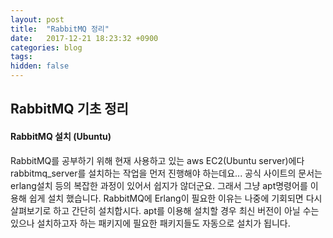```yaml
---
layout: post
title:  "RabbitMQ 정리"
date:   2017-12-21 18:23:32 +0900
categories: blog
tags:
hidden: false
---
```

## RabbitMQ 기초 정리
#### RabbitMQ 설치 (Ubuntu)
RabbitMQ를 공부하기 위해 현재 사용하고 있는 aws EC2(Ubuntu server)에다 rabbitmq_server를 설치하는 작업을 먼저 진행해야 하는데요... 공식 사이트의 문서는 erlang설치 등의 복잡한 과정이 있어서 쉽지가 않더군요. 그래서 그냥 apt명령어를 이용해 쉽게 설치 했습니다. RabbitMQ에 Erlang이 필요한 이유는 나중에 기회되면 다시 살펴보기로 하고 간단히 설치합시다. apt를 이용해 설치할 경우 최신 버전이 아닐 수는 있으나 설치하고자 하는 패키지에 필요한 패키지들도 자동으로 설치가 됩니다.
